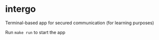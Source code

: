# intergo

Terminal-based app for secured communication (for learning purposes)

Run `make run` to start the app

